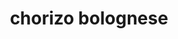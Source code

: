 ---
servings: 4-6 people
notes:
directions: |-
  * Bring an 8-quart stock pot of water to a boil and generously season with salt
  * Cook pasta according to al dente package instructions
  * Reserve 1/2 cup pasta water
  * Drain pasta
  * In a large sauté pan over medium heat, cook chorizo using a wooden spoon to help break it up
  * Cook until sausage releases oils and begins to brown (about 2 minutes)
  * Using a slotted spoon, transfer chorizo to a plate
  * Add garlic, onions, carrots, and celery, cook until softened
  * Add beef, 1/2 teaspoon salt, and 1/2 teaspoon pepper, break up beef with wooden spoon and cook for 2 to 3 minutes
  * Add chorizo, tomato paste, and crushed tomatoes
  * Bring to a boil and simmer for 5 to 10 minutes
  * Stir in pasta and parsley
  * Add pasta water as needed if sauce is too thick
  * Top with mozzarella, drizzle with olive oil and serve immediately
ingredients: |-
  * kosher salt
  * 1 lb. pasta (such as campanelle)
  * 2 chorizo sausages (casing removed and chopped)
  * freshly ground black pepper
  * 2 garlic cloves (minced)
  * 1 onion (chopped)
  * 1 large carrot (chopped)
  * 2 celery stalks (chopped)
  * 1 lb. ground beef
  * 1 tbsp. tomato paste
  * 1 (28-oz.) can san marzano crushed tomatoes
  * 1/4 c. chopped parsley
  * 1 c. grated fresh mozzarella
rating:
ease: easy
category: main course
href: 'https://www.delish.com/cooking/recipe-ideas/recipes/a49107/chorizo-bolognese-pasta-recipe/'
totalTime: 30 min
cookTime: 20 min
prepTime: 10 min
title: chorizo bolognese
path: /chorizo-bolognese
---